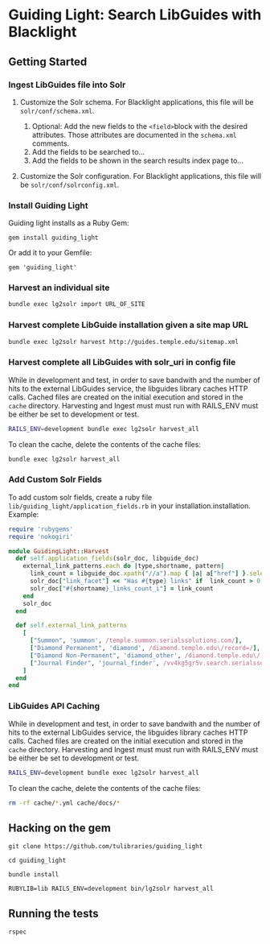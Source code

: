 # Guiding Light: Search LibGuides with Blacklight


## Getting Started

### Ingest LibGuides file into Solr

1. Customize the Solr schema. For Blacklight applications, this file will be `solr/conf/schema.xml`.

    1. Optional: Add the new fields to the `<field>`block with the desired attributes. Those attributes are documented in the `schema.xml` comments.
    2. Add the fields to be searched to...
    3. Add the fields to be shown in the search results index page to...

2. Customize the Solr configuration. For Blacklight applications, this file will be `solr/conf/solrconfig.xml`.

### Install Guiding Light

Guiding light installs as a Ruby Gem:

`gem install guiding_light`

Or add it to your Gemfile:

`gem 'guiding_light'`

### Harvest an individual site

```sh
bundle exec lg2solr import URL_OF_SITE
```

### Harvest complete LibGuide installation given a site map URL

```sh
bundle exec lg2solr harvest http://guides.temple.edu/sitemap.xml
```

### Harvest complete all LibGuides with solr_uri in config file

While in development and test, in order to save bandwith and the number of hits to the external LibGuides service, the libguides library caches HTTP calls. Cached files are created on the initial execution and stored in the `cache` directory. Harvesting and Ingest must must run with RAILS_ENV must be either be set to development or test.

```sh
RAILS_ENV=development bundle exec lg2solr harvest_all
```

To clean the cache, delete the contents of the cache files:

```sh
bundle exec lg2solr harvest_all
```

### Add Custom Solr Fields

To add custom solr fields, create a ruby file `lib/guiding_light/application_fields.rb` in your installation.installation. Example:

```ruby
require 'rubygems'
require 'nokogiri'

module GuidingLight::Harvest
  def self.application_fields(solr_doc, libguide_doc)
    external_link_patterns.each do |type,shortname, pattern|
      link_count = libguide_doc.xpath("//a").map { |a| a["href"] }.select { |link| link =~ pattern }.count
      solr_doc["link_facet"] << "Has #{type} links" if  link_count > 0
      solr_doc["#{shortname}_links_count_i"] = link_count
    end
    solr_doc
  end

  def self.external_link_patterns
    [
      ["Summon", 'summon', /temple.summon.serialssolutions.com/],
      ["Diamond Permanent", 'diamond', /diamond.temple.edu\/record=/],
      ["Diamond Non-Permanent", 'diamond_other', /diamond.temple.edu\/(?!record=)/],
      ["Journal Finder", 'journal_finder', /vv4kg5gr5v.search.serialssolutions.com/]
    ]
  end
end
```

### LibGuides API Caching

While in development and test, in order to save bandwith and the number of hits to the external LibGuides service, the libguides library caches HTTP calls. Cached files are created on the initial execution and stored in the `cache` directory. Harvesting and Ingest must must run with RAILS_ENV must be either be set to development or test.

```sh
RAILS_ENV=development bundle exec lg2solr harvest_all
```

To clean the cache, delete the contents of the cache files:

```sh
rm -rf cache/*.yml cache/docs/*
```

## Hacking on the gem

`git clone https://github.com/tulibraries/guiding_light`

`cd guiding_light`

`bundle install`

`RUBYLIB=lib RAILS_ENV=development bin/lg2solr harvest_all`

## Running the tests

`rspec`

